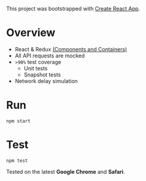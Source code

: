 This project was bootstrapped with [Create React App](https://github.com/facebookincubator/create-react-app).

# Overview

* React & Redux [(Components and Containers)](https://medium.com/@dan_abramov/smart-and-dumb-components-7ca2f9a7c7d0)
* All API requests are mocked
* `>90%` test coverage
  * Unit tests
  * Snapshot tests
* Network delay simulation

# Run
`npm start`

# Test
`npm test`

Tested on the latest **Google Chrome** and **Safari**.
